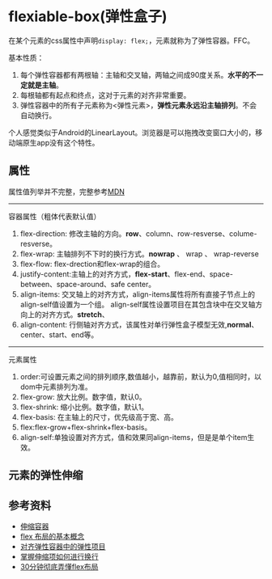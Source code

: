 # flexiable-box(弹性盒子)
在某个元素的css属性中声明`display: flex;`，元素就称为了弹性容器。FFC。

基本性质：
1. 每个弹性容器都有两根轴：主轴和交叉轴，两轴之间成90度关系。**水平的不一定就是主轴**。
2. 每根轴都有起点和终点，这对于元素的对齐非常重要。
3. 弹性容器中的所有子元素称为<弹性元素>，**弹性元素永远沿主轴排列**。不会自动换行。

个人感觉类似于Android的LinearLayout。浏览器是可以拖拽改变窗口大小的，移动端原生app没有这个特性。


## 属性
属性值列举并不完整，完整参考[MDN](https://developer.mozilla.org/zh-CN/)

-------

 容器属性（粗体代表默认值）

1. flex-direction: 修改主轴的方向。**row**、column、row-resverse、colume-resverse。
2. flex-wrap: 主轴排列不下时的换行方式。**nowrap** 、 wrap 、 wrap-reverse
3. flex-flow: flex-drection和flex-wrap的组合。
4. justify-content:主轴上的对齐方式，**flex-start**、flex-end、space-between、space-around、safe center。
5. align-items: 交叉轴上的对齐方式，align-items属性将所有直接子节点上的align-self值设置为一个组。 align-self属性设置项目在其包含块中在交叉轴方向上的对齐方式。**stretch**、
6. align-content: 行侧轴对齐方式，该属性对单行弹性盒子模型无效,**normal**、center、start、end等。


-------

 元素属性
1. order:可设置元素之间的排列顺序,数值越小，越靠前，默认为0,值相同时，以dom中元素排列为准。
2. flex-grow: 放大比例。数字值，默认0。
3. flex-shrink: 缩小比例。数字值，默认1。
4. flex-basis: 在主轴上的尺寸，优先级高于宽、高。
5. flex:flex-grow+flex-shrink+flex-basis。
6. align-self:单独设置对齐方式，值和效果同align-items，但是是单个item生效。



## 元素的弹性伸缩




## 参考资料

* [伸缩容器](https://developer.mozilla.org/zh-CN/docs/Glossary/Flex_Container)
* [flex 布局的基本概念](https://developer.mozilla.org/zh-CN/docs/Web/CSS/CSS_Flexible_Box_Layout/Basic_Concepts_of_Flexbox)
* [对齐弹性容器中的弹性项目](https://developer.mozilla.org/zh-CN/docs/Web/CSS/CSS_Flexible_Box_Layout/Aligning_Items_in_a_Flex_Container)
* [掌握伸缩项如何进行换行](https://developer.mozilla.org/en-US/docs/Web/CSS/CSS_Flexible_Box_Layout/Mastering_Wrapping_of_Flex_Items)
* [30分钟彻底弄懂flex布局](https://www.cnblogs.com/qcloud1001/p/9848619.html)

